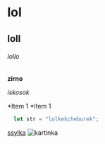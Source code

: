 # lol
## loll
###### lollo

**zirno**

*iskosok*

*Item 1
*Item 1

```javascript
  let str = "lolkekcheburek";
```
[ssylka](https://github.com)
![kartinka](https://preview.redd.it/origin-of-this-cat-template-meme-v0-4783qbjaqfgb1.jpg?width=645&format=pjpg&auto=webp&s=25aa2095b8b172ca0e29c80cef73ae059051e8e5)
